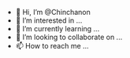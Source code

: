 - 👋 Hi, I’m @Chinchanon
- 👀 I’m interested in ...
- 🌱 I’m currently learning ...
- 💞️ I’m looking to collaborate on ...
- 📫 How to reach me ...

<!---
Chinchanon/Chinchanon is a ✨ special ✨ repository because its `README.md` (this file) appears on your GitHub profile.
You can click the Preview link to take a look at your changes.
--->

